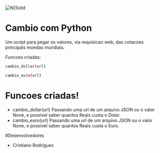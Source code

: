 ![N|Solid](https://www.python.org/static/img/psf-logo.png)
# Cambio com Python

Um script para pegar os valores, via requisicao web, das cotacoes principais moedas mundiais.

Funcoes criadas:

  ```sh
  cambio_dollar(url)
  ```
  ```sh
  cambio_euro(url)
  ```
  

# Funcoes criadas!

  - cambio_dollar(url)
  Passando uma url de um arquivo JSON ou o valor None, e possivel saber quantos Reais custa o Dolar.
  - cambio_euro(url)
  Passando uma url de um arquivo JSON ou o valor None, e possivel saber quantos Reais custa o Euro.

#Desenvolvedores

- Cristiano Rodrigues